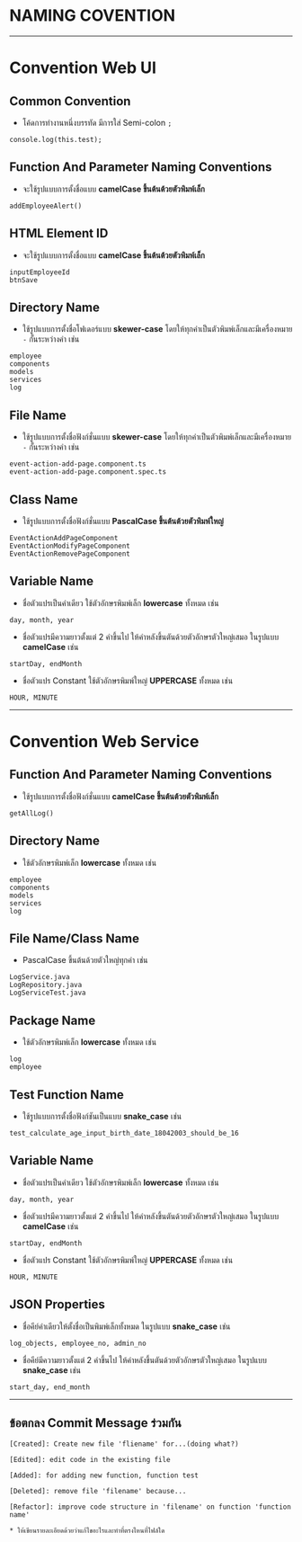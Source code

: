 # NAMING COVENTION
--- 
# Convention Web UI
## Common Convention
- โค้ดการทำงานหนึ่งบรรทัด มีการใส่ Semi-colon `;`
```
console.log(this.test);
```

## Function And Parameter Naming Conventions
- จะใช้รูปแบบการตั้งชื่อแบบ **camelCase ขึ้นต้นต้วยตัวพิมพ์เล็ก**
```
addEmployeeAlert()
```

## HTML Element ID 
- จะใช้รูปแบบการตั้งชื่อแบบ **camelCase ขึ้นต้นต้วยตัวพิมพ์เล็ก**
```
inputEmployeeId
btnSave
```

## Directory Name
- ใช้รูปแบบการตั้งชื่อโฟเดอร์แบบ **skewer-case**  โดยให้ทุกคำเป็นตัวพิมพ์เล็กและมีเครื่องหมาย `-` กั้นระหว่างคำ เช่น 
```
employee
components
models
services
log
```

## File Name
- ใช้รูปแบบการตั้งชื่อฟังก์ชั่นแบบ **skewer-case**  โดยให้ทุกคำเป็นตัวพิมพ์เล็กและมีเครื่องหมาย `-` กั้นระหว่างคำ เช่น 
```
event-action-add-page.component.ts
event-action-add-page.component.spec.ts
```

## Class Name
- ใช้รูปแบบการตั้งชื่อฟังก์ชั่นแบบ **PascalCase ขึ้นต้นต้วยตัวพิมพ์ใหญ่**
```
EventActionAddPageComponent
EventActionModifyPageComponent
EventActionRemovePageComponent
```

## Variable Name
- ชื่อตัวแปรเป็นคำเดียว ใช้ตัวอักษรพิมพ์เล็ก **lowercase** ทั้งหมด เช่น
```
day, month, year
```

- ชื่อตัวแปรมีความยาวตั้งแต่ 2 คำขึ้นไป ให้คำหลังขึ้นตันด้วยตัวอักษรตัวใหญ่เสมอ ในรูปแบบ **camelCase** เช่น
```
startDay, endMonth
```

- ชื่อตัวแปร Constant ใช้ตัวอักษรพิมพ์ใหญ่ **UPPERCASE** ทั้งหมด เช่น
```
HOUR, MINUTE
```

---

# Convention Web Service
## Function And Parameter Naming Conventions
- ใช้รูปแบบการตั้งชื่อฟังก์ชั่นแบบ **camelCase ขึ้นต้นต้วยตัวพิมพ์เล็ก**
```
getAllLog()
```

## Directory Name
- ใช้ตัวอักษรพิมพ์เล็ก **lowercase** ทั้งหมด เช่น
```
employee
components
models
services
log
```

## File Name/Class Name
- PascalCase ขึ้นต้นด้วยตัวใหญ่ทุกคำ เช่น
```
LogService.java
LogRepository.java
LogServiceTest.java
```

## Package Name
- ใช้ตัวอักษรพิมพ์เล็ก **lowercase** ทั้งหมด เช่น
```
log
employee
```

## Test Function Name
- ใช้รูปแบบการตั้งชื่อฟังก์ชันเป็นแบบ **snake_case** เช่น
```
test_calculate_age_input_birth_date_18042003_should_be_16
```

## Variable Name
- ชื่อตัวแปรเป็นคำเดียว ใช้ตัวอักษรพิมพ์เล็ก **lowercase** ทั้งหมด เช่น
```
day, month, year
```

- ชื่อตัวแปรมีความยาวตั้งแต่ 2 คำขึ้นไป ให้คำหลังขึ้นตันด้วยตัวอักษรตัวใหญ่เสมอ ในรูปแบบ **camelCase** เช่น
```
startDay, endMonth
```

- ชื่อตัวแปร Constant ใช้ตัวอักษรพิมพ์ใหญ่ **UPPERCASE** ทั้งหมด เช่น
```
HOUR, MINUTE
```

## JSON Properties 
- ชื่อคีย์คำเดียวให้ตั้งชื่อเป็นพิมพ์เล็กทั้งหมด ในรูปแบบ **snake_case** เช่น
```
log_objects, employee_no, admin_no
```

- ชื่อคีย์มีความยาวตั้งแต่ 2 คำขึ้นไป ให้คำหลังขึ้นตันด้วยตัวอักษรตัวใหญ่เสมอ ในรูปแบบ **snake_case** เช่น
```
start_day, end_month
```
---


## ข้อตกลง Commit Message ร่วมกัน
```
[Created]: Create new file 'fliename' for...(doing what?)

[Edited]: edit code in the existing file

[Added]: for adding new function, function test

[Deleted]: remove file 'filename' because...

[Refactor]: improve code structure in 'filename' on function 'function name'

* ให้เขียนรายละเอียดด้วยว่าแก้ไขอะไรและทำที่ตรงไหนที่ไฟล์ใด

```